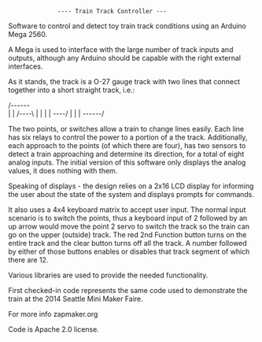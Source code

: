                   ---- Train Track Controller ---

Software to control and detect toy train track conditions using an Arduino Mega 2560.

A Mega is used to interface with the large number of track inputs and outputs, although
any Arduino should be capable with the right external interfaces.

As it stands, the track is a O-27 gauge track with two lines that connect together
into a short straight track, i.e.:

/------\
|      |
/----\ |
|    | |
\----/ |
|      |
\------/

The two points, or switches allow a train to change lines easily. Each line has
six relays to control the power to a portion of a the track. Additionally, each
approach to the points (of which there are four), has two sensors to detect a 
train approaching and determine its direction, for a total of eight analog inputs.
The initial version of this software only displays the analog values, it does
nothing with them.

Speaking of displays - the design relies on a 2x16 LCD display for informing the
user about the state of the system and displays prompts for commands.

It also uses a 4x4 keyboard matrix to accept user input. The normal input scenario
is to switch the points, thus a keyboard input of 2 followed by an up arrow would
move the point 2 servo to switch the track so the train can go on the upper (outside)
track. The red 2nd Function button turns on the entire track and the clear button
turns off all the track. A number followed by either of those buttons enables
or disables that track segment of which there are 12.

Various libraries are used to provide the needed functionality.

First checked-in code represents the same code used to demonstrate the 
train at the 2014 Seattle Mini Maker Faire.

For more info zapmaker.org

Code is Apache 2.0 license.

